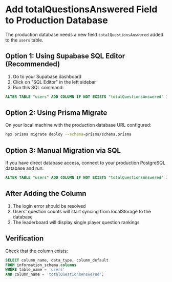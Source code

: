 # Add totalQuestionsAnswered Field to Production Database

The production database needs a new field `totalQuestionsAnswered` added to the `users` table.

## Option 1: Using Supabase SQL Editor (Recommended)

1. Go to your Supabase dashboard
2. Click on "SQL Editor" in the left sidebar
3. Run this SQL command:

```sql
ALTER TABLE "users" ADD COLUMN IF NOT EXISTS "totalQuestionsAnswered" INTEGER NOT NULL DEFAULT 0;
```

## Option 2: Using Prisma Migrate

On your local machine with the production database URL configured:

```bash
npx prisma migrate deploy --schema=prisma/schema.prisma
```

## Option 3: Manual Migration via SQL

If you have direct database access, connect to your production PostgreSQL database and run:

```sql
ALTER TABLE "users" ADD COLUMN IF NOT EXISTS "totalQuestionsAnswered" INTEGER NOT NULL DEFAULT 0;
```

## After Adding the Column

1. The login error should be resolved
2. Users' question counts will start syncing from localStorage to the database
3. The leaderboard will display single player question rankings

## Verification

Check that the column exists:

```sql
SELECT column_name, data_type, column_default 
FROM information_schema.columns 
WHERE table_name = 'users' 
AND column_name = 'totalQuestionsAnswered';
```

